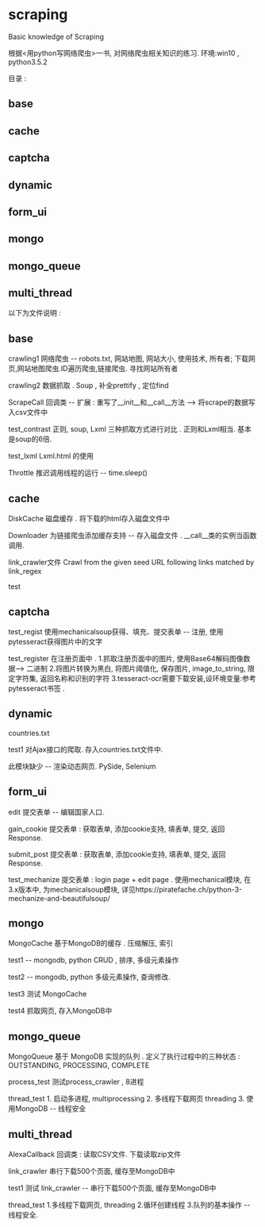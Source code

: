 # scraping
Basic knowledge of Scraping


根据<用python写网络爬虫>一书,  对网络爬虫相关知识的练习.
环境:win10 , python3.5.2


目录 :
## base
## cache
## captcha
## dynamic
## form_ui
## mongo
## mongo_queue
## multi_thread


以下为文件说明 :

## base

crawling1           网络爬虫 -- robots.txt, 网站地图, 网站大小, 使用技术, 所有者; 下载网页,网站地图爬虫.ID遍历爬虫,链接爬虫. 寻找网站所有者

crawling2           数据抓取 . Soup , 补全prettify , 定位find

ScrapeCall          回调类 -- 扩展 : 重写了__init__和__call__方法 --> 将scrape的数据写入csv文件中

test_contrast       正则, soup, Lxml 三种抓取方式进行对比 . 正则和Lxml相当. 基本是soup的6倍.

test_lxml           Lxml.html 的使用

Throttle            推迟调用线程的运行 -- time.sleep()



## cache

DiskCache           磁盘缓存 . 将下载的html存入磁盘文件中

Downloader          为链接爬虫添加缓存支持 -- 存入磁盘文件 .   __call__类的实例当函数调用.

link_crawler文件    Crawl from the given seed URL following links matched by link_regex

test



## captcha

test_regist         使用mechanicalsoup获得、填充、提交表单 -- 注册,  使用pytesseract获得图片中的文字

test_register       在注册页面中 . 1.抓取注册页面中的图片, 使用Base64解码图像数据--> 二进制   2.将图片转换为黑白, 将图片阈值化, 保存图片, image_to_string, 限定字符集, 返回名称和识别的字符   3.tesseract-ocr需要下载安装,设环境变量:参考pytesseract书签 .



## dynamic

countries.txt

test1               对Ajax接口的爬取. 存入countries.txt文件中.

此模块缺少 --  渲染动态网页. PySide, Selenium



## form_ui

edit                提交表单 -- 编辑国家人口.

gain_cookie         提交表单 :  获取表单, 添加cookie支持, 填表单, 提交, 返回Response.

submit_post         提交表单 :  获取表单, 添加cookie支持, 填表单, 提交, 返回Response.

test_mechanize      提交表单 :  login page + edit page . 使用mechanical模块, 在3.x版本中, 为mechanicalsoup模块, 详见https://piratefache.ch/python-3-mechanize-and-beautifulsoup/



## mongo

MongoCache          基于MongoDB的缓存 . 压缩解压, 索引

test1               -- mongodb, python CRUD , 排序, 多级元素操作

test2               -- mongodb, python 多级元素操作, 查询修改.

test3               测试 MongoCache

test4               抓取网页, 存入MongoDB中



## mongo_queue

MongoQueue          基于 MongoDB 实现的队列 . 定义了执行过程中的三种状态 : OUTSTANDING, PROCESSING, COMPLETE

process_test        测试process_crawler , 8进程

thread_test         1. 启动多进程, multiprocessing   2. 多线程下载网页 threading   3. 使用MongoDB -- 线程安全



## multi_thread

AlexaCallback       回调类 : 读取CSV文件.  下载读取zip文件

link_crawler        串行下载500个页面, 缓存至MongoDB中

test1               测试 link_crawler -- 串行下载500个页面, 缓存至MongoDB中

thread_test         1.多线程下载网页, threading  2.循环创建线程  3.队列的基本操作 -- 线程安全.

